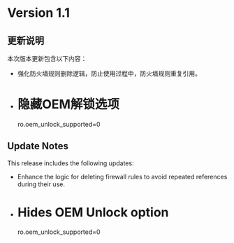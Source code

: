 # Version 1.1

## 更新说明

本次版本更新包含以下内容：

- 强化防火墙规则删除逻辑，防止使用过程中，防火墙规则重复引用。
- # 隐藏OEM解锁选项
    ro.oem_unlock_supported=0

## Update Notes

This release includes the following updates:

- Enhance the logic for deleting firewall rules to avoid repeated references during their use.

- # Hides OEM Unlock option
    ro.oem_unlock_supported=0
